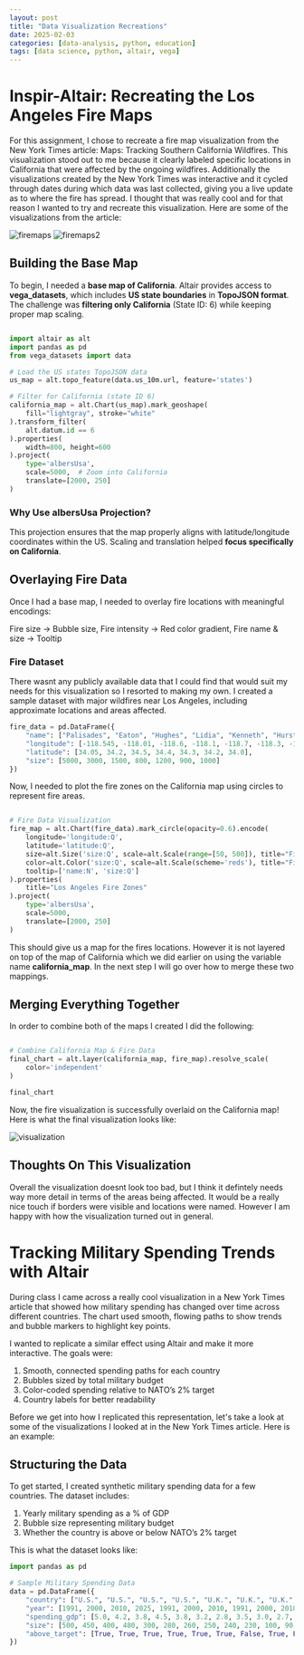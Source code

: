```yaml
---
layout: post
title: "Data Visualization Recreations"
date: 2025-02-03
categories: [data-analysis, python, education]
tags: [data science, python, altair, vega]
---
```



# Inspir-Altair: Recreating the Los Angeles Fire Maps

For this assignment, I chose to recreate a fire map visualization from the New York Times article: Maps: Tracking Southern California Wildfires. This visualization stood out to me because it clearly labeled specific locations in California that were affected by the ongoing wildfires. Additionally the visualizations created by the New York Times was interactive and it cycled through dates during which data was last collected, giving you a live update as to where the fire has spread. I thought that was really cool and for that reason I wanted to try and recreate this visualization. Here are some of the visualizations from the article:

![firemaps](/assets/img/firemap1.png)
![firemaps2](/assets/img/firemap2.png)

## Building the Base Map

To begin, I needed a **base map of California**. Altair provides access to **vega_datasets**, which includes **US state boundaries** in **TopoJSON format**. The challenge was **filtering only California** (State ID: 6) while keeping proper map scaling.

```Python

import altair as alt
import pandas as pd
from vega_datasets import data

# Load the US states TopoJSON data
us_map = alt.topo_feature(data.us_10m.url, feature='states')

# Filter for California (state ID 6)
california_map = alt.Chart(us_map).mark_geoshape(
    fill="lightgray", stroke="white"
).transform_filter(
    alt.datum.id == 6  
).properties(
    width=800, height=600
).project(
    type='albersUsa',
    scale=5000,  # Zoom into California
    translate=[2000, 250]  
)

```

### Why Use albersUsa Projection?

This projection ensures that the map properly aligns with latitude/longitude coordinates within the US. Scaling and translation helped **focus specifically on California**.

## Overlaying Fire Data

Once I had a base map, I needed to overlay fire locations with meaningful encodings:

Fire size → Bubble size,
Fire intensity → Red color gradient,
Fire name & size → Tooltip

### Fire Dataset

There wasnt any publicly available data that I could find that would suit my needs for this visualization so I resorted to making my own. I created a sample dataset with major wildfires near Los Angeles, including approximate locations and areas affected.

```Python
fire_data = pd.DataFrame({
    "name": ["Palisades", "Eaton", "Hughes", "Lidia", "Kenneth", "Hurst", "Sunset"],
    "longitude": [-118.545, -118.01, -118.6, -118.1, -118.7, -118.3, -118.4],
    "latitude": [34.05, 34.2, 34.5, 34.4, 34.3, 34.2, 34.0],
    "size": [5000, 3000, 1500, 800, 1200, 900, 1000]
})

```

Now, I needed to plot the fire zones on the California map using circles to represent fire areas.

```Python

# Fire Data Visualization
fire_map = alt.Chart(fire_data).mark_circle(opacity=0.6).encode(
    longitude='longitude:Q',
    latitude='latitude:Q',
    size=alt.Size('size:Q', scale=alt.Scale(range=[50, 500]), title="Fire Area"),
    color=alt.Color('size:Q', scale=alt.Scale(scheme='reds'), title="Fire Intensity"),
    tooltip=['name:N', 'size:Q']
).properties(
    title="Los Angeles Fire Zones"
).project(
    type='albersUsa',
    scale=5000,  
    translate=[2000, 250]  
)

```

This should give us a map for the fires locations. However it is not layered on top of the map of California which we did earlier on using the variable name **california_map**. In the next step I will go over how to merge these two mappings.

## Merging Everything Together

In order to combine both of the maps I created I did the following:

```Python

# Combine California Map & Fire Data
final_chart = alt.layer(california_map, fire_map).resolve_scale(
    color='independent'
)

final_chart

```

Now, the fire visualization is successfully overlaid on the California map! Here is what the final visualization looks like:

![visualization](/assets/img/visualization.png)

## Thoughts On This Visualization

Overall the visualization doesnt look too bad, but I think it defintely needs way more detail in terms of the areas being affected. It would be a really nice touch if borders were visible and locations were named. However I am happy with how the visualization turned out in general.

# Tracking Military Spending Trends with Altair

During class I came across a really cool visualization in a New York Times article that showed how military spending has changed over time across different countries. The chart used smooth, flowing paths to show trends and bubble markers to highlight key points.

I wanted to replicate a similar effect using Altair and make it more interactive. The goals were:
1. Smooth, connected spending paths for each country
2. Bubbles sized by total military budget
3. Color-coded spending relative to NATO’s 2% target
4. Country labels for better readability

Before we get into how I replicated this representation, let's take a look at some of the visualizations I looked at in the New York Times article. Here is an example:



## Structuring the Data

To get started, I created synthetic military spending data for a few countries. The dataset includes:

1. Yearly military spending as a % of GDP
2. Bubble size representing military budget
3. Whether the country is above or below NATO’s 2% target
   
This is what the dataset looks like:

```Python
import pandas as pd

# Sample Military Spending Data
data = pd.DataFrame({
    "country": ["U.S.", "U.S.", "U.S.", "U.S.", "U.K.", "U.K.", "U.K.", "France", "France", "France", "Germany", "Germany", "Germany"],
    "year": [1991, 2000, 2010, 2025, 1991, 2000, 2010, 1991, 2000, 2010, 1991, 2000, 2010],
    "spending_gdp": [5.0, 4.2, 3.8, 4.5, 3.8, 3.2, 2.8, 3.5, 3.0, 2.7, 1.8, 1.6, 1.5],  # Share of GDP
    "size": [500, 450, 400, 480, 300, 280, 260, 250, 240, 230, 100, 90, 85],  # Budget size
    "above_target": [True, True, True, True, True, True, False, True, False, False, False, False, False]  # NATO Target
})

```




